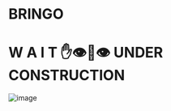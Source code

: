 # BRINGO

#   W A I T ✋👁👄👁 UNDER CONSTRUCTION

![image](https://github.com/user-attachments/assets/5a55bd5c-c16d-4fb2-b012-4053c1607bae)
